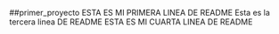 ##primer_proyecto
ESTA ES MI PRIMERA LINEA DE README
Esta es la tercera linea DE README
ESTA ES MI CUARTA LINEA DE README 
